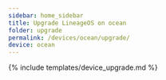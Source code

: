 ```yaml
---
sidebar: home_sidebar
title: Upgrade LineageOS on ocean
folder: upgrade
permalink: /devices/ocean/upgrade/
device: ocean
---
```

{% include templates/device_upgrade.md %}
